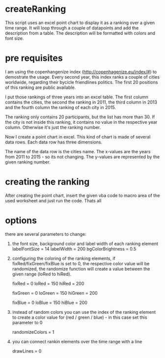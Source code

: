 # createRanking
This script uses an excel point chart to display it as a ranking over a given time range. It will loop through a couple of datapoints and add the description from a table. The description will be formatted with colors and font size. 

# pre requisites

I am using the copenhangenize index (http://copenhagenize.eu/index/#) to demostrate the usage. Every second year, this index ranks a couple of cities worldwide, regarding their bycicle friendlines politics. The first 20 positions of this ranking are public available. 

I put those rankings of three years into an excel table.
The first column contains the cities, the second the ranking in 2011, the third column in 2013 and the fourth column the ranking of each city in 2015.

The ranking only contains 20 participants, but the list has more than 30. If the city is not inside this ranking, it contains no value in the respective year column. Otherwise it's just the ranking number. 

Now I create a point chart in excel. This kind of chart is made of several data rows. Each data row has three dimensions. 

The name of the data row is the cities name. The x-values are the years from 2011 to 2015 - so its not changing. The y-values are represented by the given ranking number. 

# creating the ranking

After creating the point chart, insert the given vba code to macro area of the used worksheet and just run the code. Thats all

# options
there are several parameters to change:
   
1. the font size, background color and label width of each ranking element
   labelFontSize = 14
   labelWidth = 200
   bgColorBrightness = 0.5
   
2. configuring the coloring of the ranking elements, if fixRed/fixGreen/fixBlue is set to 0, the respective color value will be randomized, the randomize function will create a value between the given range (loRed to hiRed). 
   
   fixRed = 0
   loRed = 150
   hiRed = 200
   
   fixGreen = 0
   loGreen = 150
   hiGreen = 200
   
   fixBlue = 0
   loBlue = 150
   hiBlue = 200

3. instead of random colors you can use the index of the ranking element to create a color value for (red / green / blue) - in this case set this parameter to 0

   randomizeColors = 1
   
4. you can connect rankin elements over the time range with a line

   drawLines = 0
